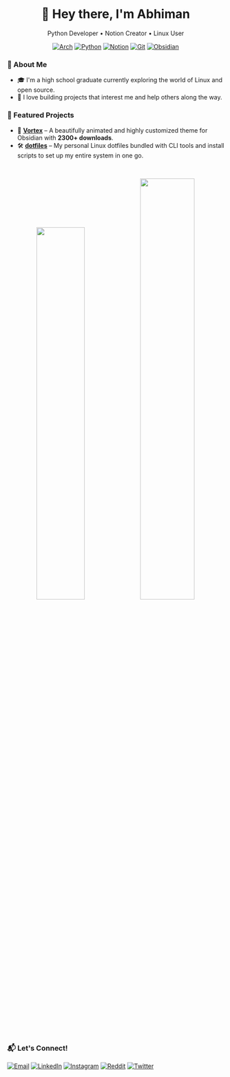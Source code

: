 <!-- Header -->
<h1 align="center">👋 Hey there, I'm Abhiman</h1>
<p align="center">Python Developer • Notion Creator • Linux User</p>

<!-- Skills / Tools -->
<div align="center">

[![Arch](https://img.shields.io/badge/Arch_Linux-1E1E1E?style=for-the-badge&logo=arch-linux&logoColor=1793D1)](https://archlinux.org)
[![Python](https://img.shields.io/badge/Python-1E1E1E?style=for-the-badge&logo=python&logoColor=F7E025)](https://www.python.org)
[![Notion](https://img.shields.io/badge/Notion-1E1E1E?style=for-the-badge&logo=notion&logoColor=ffffff)](https://www.notion.so)
[![Git](https://img.shields.io/badge/Git-1E1E1E?style=for-the-badge&logo=git&logoColor=F14E32)](https://git-scm.com/)
[![Obsidian](https://img.shields.io/badge/Obsidian-1E1E1E?style=for-the-badge&logo=obsidian&logoColor=7C3AED)](https://obsidian.md)

</div>

<!-- About Section -->
### 🧠 About Me
- 🎓 I'm a high school graduate currently exploring the world of Linux and open source.
- 🚀 I love building projects that interest me and help others along the way.

<!-- Projects -->
### 🧰 Featured Projects
- 🎨 [**Vortex**](https://github.com/abhimangs/obsidian-vortex) – A beautifully animated and highly customized theme for Obsidian with **2300+ downloads**.
- 🛠️ [**dotfiles**](https://github.com/abhimangs/dotfiles) – My personal Linux dotfiles bundled with CLI tools and install scripts to set up my entire system in one go.

<br>

<!-- GitHub Stats -->
<p align="center">
  <img width="47%" src="https://github-readme-stats.vercel.app/api?username=abhimangs&show_icons=true&theme=tokyonight&hide_border=true&count_private=true&include_all_commits=true" />
  <img width="50%" src="https://github-readme-streak-stats.herokuapp.com?user=abhimangs&theme=tokyonight&hide_border=true&dates=hide" />
</p>

<br>

<!-- Contact -->
### 📬 Let's Connect!

[![Email](https://img.shields.io/badge/Email-1E1E1E?style=for-the-badge&logo=thunderbird&logoColor=0A84FF)](mailto:theabhimangs@gmail.com)
[![LinkedIn](https://img.shields.io/badge/LinkedIn-1E1E1E?style=for-the-badge&logo=briefcase&logoColor=0A66C2)](https://www.linkedin.com/in/abhimangs)
[![Instagram](https://img.shields.io/badge/Instagram-1E1E1E?style=for-the-badge&logo=instagram&logoColor=E4405F)](https://www.instagram.com/theabhimangs)
[![Reddit](https://img.shields.io/badge/Reddit-1E1E1E?style=for-the-badge&logo=reddit&logoColor=FF4500)](https://www.reddit.com/user/abhimangs)
[![Twitter](https://img.shields.io/badge/Twitter-1E1E1E?style=for-the-badge&logo=x&logoColor=white)](https://twitter.com/abhimangs)
